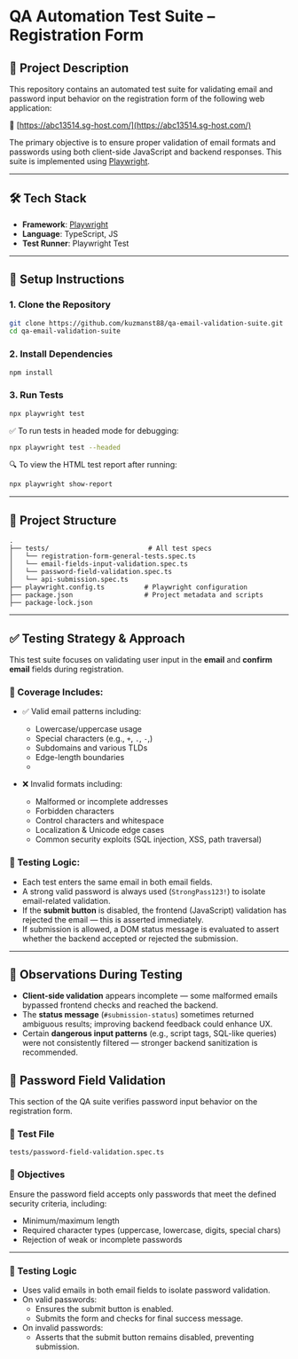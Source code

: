# QA Automation Test Suite – Registration Form

## 📌 Project Description

This repository contains an automated test suite for validating email and password input behavior on the registration form of the following web application:

🔗 [https://abc13514.sg-host.com/](https://abc13514.sg-host.com/)

The primary objective is to ensure proper validation of email formats and passwords using both client-side JavaScript and backend responses. This suite is implemented using [Playwright](https://playwright.dev).

---

## 🛠 Tech Stack

- **Framework**: [Playwright](https://playwright.dev/)
- **Language**: TypeScript, JS
- **Test Runner**: Playwright Test

---

## 🚀 Setup Instructions

### 1. Clone the Repository

```bash
git clone https://github.com/kuzmanst88/qa-email-validation-suite.git
cd qa-email-validation-suite
```

### 2. Install Dependencies

```bash
npm install
```

### 3. Run Tests

```bash
npx playwright test
```

✅ To run tests in headed mode for debugging:

```bash
npx playwright test --headed
```

🔍 To view the HTML test report after running:

```bash
npx playwright show-report
```

---

## 📁 Project Structure

```
.
├── tests/                         # All test specs
│   └── registration-form-general-tests.spec.ts
│   └── email-fields-input-validation.spec.ts
│   └── password-field-validation.spec.ts
│   └── api-submission.spec.ts
├── playwright.config.ts          # Playwright configuration
├── package.json                  # Project metadata and scripts
├── package-lock.json

```

---

## ✅ Testing Strategy & Approach

This test suite focuses on validating user input in the **email** and **confirm email** fields during registration.

### 🔄 Coverage Includes:

- ✅ Valid email patterns including:

  - Lowercase/uppercase usage
  - Special characters (e.g., `+`, `.`, `-`,)
  - Subdomains and various TLDs
  - Edge-length boundaries
  -

- ❌ Invalid formats including:
  - Malformed or incomplete addresses
  - Forbidden characters
  - Control characters and whitespace
  - Localization & Unicode edge cases
  - Common security exploits (SQL injection, XSS, path traversal)

### 🧠 Testing Logic:

- Each test enters the same email in both email fields.
- A strong valid password is always used (`StrongPass123!`) to isolate email-related validation.
- If the **submit button** is disabled, the frontend (JavaScript) validation has rejected the email — this is asserted immediately.
- If submission is allowed, a DOM status message is evaluated to assert whether the backend accepted or rejected the submission.

---

## 🔎 Observations During Testing

- **Client-side validation** appears incomplete — some malformed emails bypassed frontend checks and reached the backend.
- The **status message** (`#submission-status`) sometimes returned ambiguous results; improving backend feedback could enhance UX.
- Certain **dangerous input patterns** (e.g., script tags, SQL-like queries) were not consistently filtered — stronger backend sanitization is recommended.

## 🔐 Password Field Validation

This section of the QA suite verifies password input behavior on the registration form.

### 🧪 Test File

```
tests/password-field-validation.spec.ts
```

### 🎯 Objectives

Ensure the password field accepts only passwords that meet the defined security criteria, including:

- Minimum/maximum length
- Required character types (uppercase, lowercase, digits, special chars)
- Rejection of weak or incomplete passwords

---

### 🧠 Testing Logic

- Uses valid emails in both email fields to isolate password validation.
- On valid passwords:
  - Ensures the submit button is enabled.
  - Submits the form and checks for final success message.
- On invalid passwords:
  - Asserts that the submit button remains disabled, preventing submission.
